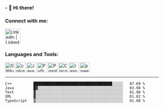 ### - 🏮 Hi there!

### Connect with me:

[<img align="left" alt="LinkedIn | LinkedIn" width="50px" src="https://cdn.jsdelivr.net/npm/simple-icons@v3/icons/linkedin.svg" />][linkedin]



<br />
<br />
<br />


### Languages and Tools:

<img align="left" alt="GitHub" width="32px" src="https://cdn.jsdelivr.net/npm/simple-icons@3.12.3/icons/github.svg"/>
<img align="left" alt="cplusplus" width="32px" src="https://cdn.jsdelivr.net/npm/simple-icons@3.12.3/icons/cplusplus.svg" />
<img align="left" alt="Java" width="32px" src="https://cdn.jsdelivr.net/npm/simple-icons@3.12.3/icons/java.svg" />
<img align="left" alt="Python" width="32px" src="https://cdn.jsdelivr.net/npm/simple-icons@3.12.3/icons/python.svg" />
<img align="left" alt="Pgsql" width="32px" src="https://cdn.jsdelivr.net/npm/simple-icons@3.12.3/icons/postgresql.svg" />
<img align="left" alt="Cisco" width="32px" src="https://cdn.jsdelivr.net/npm/simple-icons@3.12.3/icons/cisco.svg" />
<img align="left" alt="raspberry" width="32px" src="https://cdn.jsdelivr.net/npm/simple-icons@3.12.3/icons/raspberrypi.svg" />
<img align="left" alt="powershell" width="32px" src="https://cdn.jsdelivr.net/npm/simple-icons@3.12.3/icons/powershell.svg" />




<br />
<br />

---

<!--START_SECTION:waka-->
```text
C++          ████████████████████████████████████░░░░░   87.69 % 
Java         █▓░░░░░░░░░░░░░░░░░░░░░░░░░░░░░░░░░░░░░░░   03.98 % 
Text         ▓░░░░░░░░░░░░░░░░░░░░░░░░░░░░░░░░░░░░░░░░   01.98 % 
XML          ▓░░░░░░░░░░░░░░░░░░░░░░░░░░░░░░░░░░░░░░░░   01.82 % 
TypeScript   ▒░░░░░░░░░░░░░░░░░░░░░░░░░░░░░░░░░░░░░░░░   01.08 % 
```
<!--END_SECTION:waka-->


[linkedin]: https://www.linkedin.com/in/mohamed-elh/


